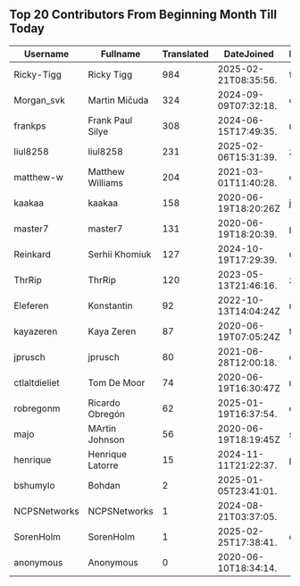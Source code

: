 ## Top 20 Contributors From Beginning Month Till Today ##
|Username|Fullname|Translated|DateJoined|Language|
|--------|--------|----------|----------|-------|
|Ricky-Tigg|Ricky Tigg|984|2025-02-21T08:35:56.|fi|
|Morgan_svk|Martin Mičuda|324|2024-09-09T07:32:18.|cs|
|frankps|Frank Paul Silye|308|2024-06-15T17:49:35.|nb_NO|
|liul8258|liul8258|231|2025-02-06T15:31:39.|zh_Hans|
|matthew-w|Matthew Williams|204|2021-03-01T11:40:28.|en_AU|
|kaakaa|kaakaa|158|2020-06-19T18:20:26Z|ja|
|master7|master7|131|2020-06-19T18:20:39.|pl|
|Reinkard|Serhii Khomiuk|127|2024-10-19T17:29:39.|uk|
|ThrRip|ThrRip|120|2023-05-13T21:46:16.|zh_Hans|
|Eleferen|Konstantin|92|2022-10-13T14:04:24Z|ru|
|kayazeren|Kaya Zeren|87|2020-06-19T07:05:24Z|tr|
|jprusch|jprusch|80|2021-06-28T12:00:18.|de|
|ctlaltdieliet|Tom De Moor|74|2020-06-19T16:30:47Z|nl|
|robregonm|Ricardo Obregón|62|2025-01-19T16:37:54.|es|
|majo|MArtin Johnson|56|2020-06-19T18:19:45Z|sv|
|henrique|Henrique Latorre|15|2024-11-11T21:22:37.|pt_BR|
|bshumylo|Bohdan|2|2025-01-05T23:41:01.||
|NCPSNetworks|NCPSNetworks|1|2024-08-21T03:37:05.||
|SorenHolm|SorenHolm|1|2025-02-25T17:38:41.|da|
|anonymous|Anonymous|0|2020-06-10T18:34:14.||
